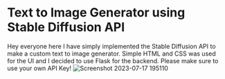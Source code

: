 # Text to Image Generator using Stable Diffusion API

Hey everyone here I have simply implemented the Stable Diffusion API to make a custom text to image generator. Simple HTML and CSS was used for the UI and I decided to use
Flask for the backend. Please make sure to use your own API Key!
![Screenshot 2023-07-17 195110](https://github.com/Prithvi371/ImgtoText/assets/92702577/4b781142-c36b-4c7f-9c6b-13c22db414a5)

